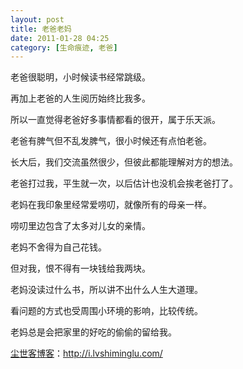 ```yaml
---
layout: post
title: 老爸老妈
date: 2011-01-28 04:25
category: [生命痕迹, 老爸]
---
```

老爸很聪明，小时候读书经常跳级。

再加上老爸的人生阅历始终比我多。

所以一直觉得老爸好多事情都看的很开，属于乐天派。

老爸有脾气但不乱发脾气，很小时候还有点怕老爸。

长大后，我们交流虽然很少，但彼此都能理解对方的想法。

老爸打过我，平生就一次，以后估计也没机会挨老爸打了。

老妈在我印象里经常爱唠叨，就像所有的母亲一样。

唠叨里边包含了太多对儿女的亲情。

老妈不舍得为自己花钱。

但对我，恨不得有一块钱给我两块。

老妈没读过什么书，所以讲不出什么人生大道理。

看问题的方式也受周围小环境的影响，比较传统。

老妈总是会把家里的好吃的偷偷的留给我。

<a href="http://i.lvshiminglu.com/">尘世客博客</a>：<a href="http://i.lvshiminglu.com/">http://i.lvshiminglu.com/</a>

